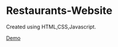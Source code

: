 # Restaurants-Website

Created using HTML,CSS,Javascript.

[Demo]( https://sharadshingate.github.io/Restaurants-Website/)

